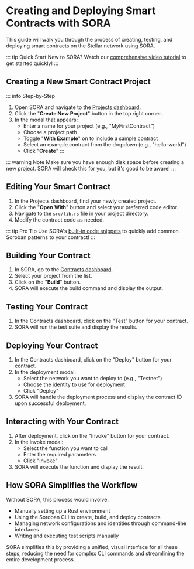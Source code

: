 # Creating and Deploying Smart Contracts with SORA

This guide will walk you through the process of creating, testing, and deploying smart contracts on the Stellar network using SORA.

::: tip Quick Start
New to SORA? Watch our [comprehensive video tutorial](https://example.com/sora-tutorial) to get started quickly!
:::

## Creating a New Smart Contract Project

::: info Step-by-Step
1. Open SORA and navigate to the [Projects dashboard](/features/projects.md#projects-dashboard).
2. Click the "**Create New Project**" button in the top right corner.
3. In the modal that appears:
   - Enter a name for your project (e.g., "MyFirstContract")
   - Choose a project path
   - Toggle "**With Example**" on to include a sample contract
   - Select an example contract from the dropdown (e.g., "hello-world")
   - Click "**Create**"
:::

::: warning Note
Make sure you have enough disk space before creating a new project. SORA will check this for you, but it's good to be aware!
:::

## Editing Your Smart Contract

1. In the Projects dashboard, find your newly created project.
2. Click the "**Open With**" button and select your preferred code editor.
3. Navigate to the `src/lib.rs` file in your project directory.
4. Modify the contract code as needed.

::: tip Pro Tip
Use SORA's [built-in code snippets](/features/projects.md#code-snippets) to quickly add common Soroban patterns to your contract!
:::

## Building Your Contract

1. In SORA, go to the [Contracts dashboard](/features/contracts.md#contracts-dashboard).
2. Select your project from the list.
3. Click on the "**Build**" button.
4. SORA will execute the build command and display the output.

## Testing Your Contract

1. In the Contracts dashboard, click on the "Test" button for your contract.
2. SORA will run the test suite and display the results.

## Deploying Your Contract

1. In the Contracts dashboard, click on the "Deploy" button for your contract.
2. In the deployment modal:
   - Select the network you want to deploy to (e.g., "Testnet")
   - Choose the identity to use for deployment
   - Click "Deploy"
3. SORA will handle the deployment process and display the contract ID upon successful deployment.

## Interacting with Your Contract

1. After deployment, click on the "Invoke" button for your contract.
2. In the invoke modal:
   - Select the function you want to call
   - Enter the required parameters
   - Click "Invoke"
3. SORA will execute the function and display the result.

## How SORA Simplifies the Workflow

Without SORA, this process would involve:
- Manually setting up a Rust environment
- Using the Soroban CLI to create, build, and deploy contracts
- Managing network configurations and identities through command-line interfaces
- Writing and executing test scripts manually

SORA simplifies this by providing a unified, visual interface for all these steps, reducing the need for complex CLI commands and streamlining the entire development process.
